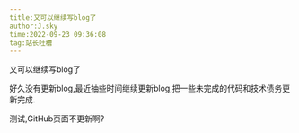 ```yaml
---
title:又可以继续写blog了
author:J.sky
time:2022-09-23 09:36:08
tag:站长吐槽
---
```


又可以继续写blog了

好久没有更新blog,最近抽些时间继续更新blog,把一些未完成的代码和技术债务更新完成.

测试,GitHub页面不更新啊?